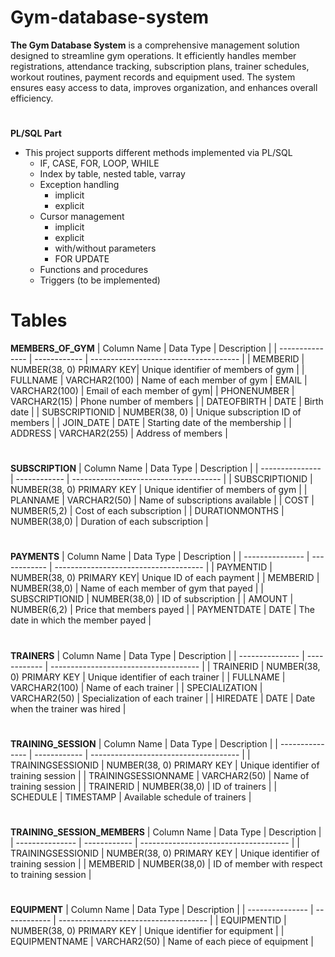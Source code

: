 # Gym-database-system

**The Gym Database System** is a comprehensive management solution designed to streamline gym operations. It efficiently handles member registrations, attendance tracking, subscription plans, trainer schedules, workout routines, payment records and equipment used. The system ensures easy access to data, improves organization, and enhances overall efficiency.

#

**PL/SQL Part**

- This project supports different methods implemented via PL/SQL
  - IF, CASE, FOR, LOOP, WHILE
  - Index by table, nested table, varray
  - Exception handling
    - implicit
    - explicit
  - Cursor management
    - implicit
    - explicit
    - with/without parameters
    - FOR UPDATE
  - Functions and procedures
  - Triggers (to be implemented)

#

# Tables

**MEMBERS_OF_GYM**
| Column Name | Data Type | Description |
| --------------- | ------------ | ------------------------------------- |
| MEMBERID | NUMBER(38, 0) PRIMARY KEY| Unique identifier of members of gym |
| FULLNAME | VARCHAR2(100) | Name of each member of gym
| EMAIL | VARCHAR2(100) | Email of each member of gym|
| PHONENUMBER | VARCHAR2(15) | Phone number of members |
| DATEOFBIRTH | DATE | Birth date |
| SUBSCRIPTIONID | NUMBER(38, 0) | Unique subscription ID of members |
| JOIN_DATE | DATE | Starting date of the membership |
| ADDRESS | VARCHAR2(255) | Address of members |

#

**SUBSCRIPTION**
| Column Name | Data Type | Description |
| --------------- | ------------ | ------------------------------------- |
| SUBSCRIPTIONID | NUMBER(38, 0) PRIMARY KEY | Unique identifier of members of gym |
| PLANNAME | VARCHAR2(50) | Name of subscriptions available |
| COST | NUMBER(5,2) | Cost of each subscription |
| DURATIONMONTHS | NUMBER(38,0) | Duration of each subscription |

#

**PAYMENTS**
| Column Name | Data Type | Description |
| --------------- | ------------ | ------------------------------------- |
| PAYMENTID | NUMBER(38, 0) PRIMARY KEY| Unique ID of each payment |
| MEMBERID | NUMBER(38,0) | Name of each member of gym that payed |
| SUBSCRIPTIONID | NUMBER(38,0) | ID of subscription |
| AMOUNT | NUMBER(6,2) | Price that members payed |
| PAYMENTDATE | DATE | The date in which the member payed |

#

**TRAINERS**
| Column Name | Data Type | Description |
| --------------- | ------------ | ------------------------------------- |
| TRAINERID | NUMBER(38, 0) PRIMARY KEY | Unique identifier of each trainer |
| FULLNAME | VARCHAR2(100) | Name of each trainer |
| SPECIALIZATION | VARCHAR2(50) | Specialization of each trainer |
| HIREDATE | DATE | Date when the trainer was hired |

#

**TRAINING_SESSION**
| Column Name | Data Type | Description |
| --------------- | ------------ | ------------------------------------- |
| TRAININGSESSIONID | NUMBER(38, 0) PRIMARY KEY | Unique identifier of training session |
| TRAININGSESSIONNAME | VARCHAR2(50) | Name of training session |
| TRAINERID | NUMBER(38,0) | ID of trainers |
| SCHEDULE | TIMESTAMP | Available schedule of trainers |

#

**TRAINING_SESSION_MEMBERS**
| Column Name | Data Type | Description |
| --------------- | ------------ | ------------------------------------- |
| TRAININGSESSIONID | NUMBER(38, 0) PRIMARY KEY | Unique identifier of training session |
| MEMBERID | NUMBER(38,0) | ID of member with respect to training session |

#

**EQUIPMENT**
| Column Name | Data Type | Description |
| --------------- | ------------ | ------------------------------------- |
| EQUIPMENTID | NUMBER(38, 0) PRIMARY KEY | Unique identifier for equipment |
| EQUIPMENTNAME | VARCHAR2(50) | Name of each piece of equipment |
